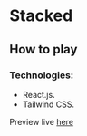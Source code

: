 # Stacked

## How to play

### Technologies:

- React.js.
- Tailwind CSS.

Preview live [here](https://stacked-beta.vercel.app/)
